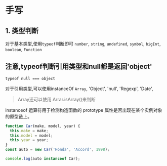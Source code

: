 # 手写

## 1. 类型判断

对于基本类型,使用`typeof`判断即可
`number`, `string`, `undefined`, `symbol`, `bigInt`, `boolean`, `Function`

## 注意,typeof判断引用类型和null都是返回'object'
`typeof null === object`

对于引用类型,可以使用instanceOf
`Array`, 'Object', 'null', 'Regexp', 'Date',

> Array还可以使用 Arrar.isArray()来判断

instanceof 运算符用于检测构造函数的 prototype 属性是否出现在某个实例对象的原型链上。
```js
function Car(make, model, year) {
  this.make = make;
  this.model = model;
  this.year = year;
}
const auto = new Car('Honda', 'Accord', 1998);

console.log(auto instanceof Car);
```